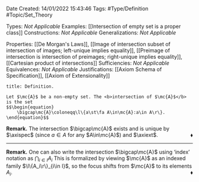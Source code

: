 <div class="topSpace"></div>

Date Created: 14/01/2022 15:43:46
Tags: #Type/Definition #Topic/Set_Theory

Types: <i>Not Applicable</i>
Examples: [[Intersection of empty set is a proper class]] 
Constructions: <i>Not Applicable</i>
Generalizations: <i>Not Applicable</i>

Properties: [[De Morgan's Laws]], [[Image of intersection subset of intersection of images; left-unique implies equality]], [[Preimage of intersection is intersection of preimages; right-unique implies equality]], [[Cartesian product of intersections]]
Sufficiencies: <i>Not Applicable</i>
Equivalences: <i>Not Applicable</i>
Justifications: [[Axiom Schema of Specification]], [[Axiom of Extensionality]]

``` ad-Definition
title: Definition.

Let $\mc{A}$ be a non-empty set. The <b>intersection of $\mc{A}$</b> is the set
$$\begin{equation}
    \bigcap\mc{A}\coloneqq\l\{a\st\fa A\in\mc{A}:a\in A\r\}.
\end{equation}$$

```

<b>Remark.</b> The intersection $\bigcap\mc{A}$ exists and is unique by $\axispec$ (since $a\in A$ for any $A\in\mc{A}$) and $\axiext$.<span style="float:right;">$\blacklozenge$</span>

---

<b>Remark.</b> One can also write the intersection $\bigcap\mc{A}$ using ‘index’ notation as $\bigcap_{i\in I}A_i$ This is formalized by viewing $\mc{A}$ as an indexed family $\l\{A_i\r\}_{i\in I}$, so the focus shifts from $\mc{A}$ to its elements $A_i$.<span style="float:right;">$\blacklozenge$</span>
